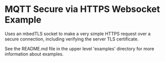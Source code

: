 # MQTT Secure via HTTPS Websocket Example

Uses an mbedTLS socket to make a very simple HTTPS request over a secure connection, including verifying the server TLS certificate.

See the README.md file in the upper level 'examples' directory for more information about examples.
